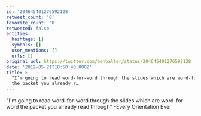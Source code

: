 ```yaml
---
id: '204645401276592128'
retweet_count: '0'
favorite_count: '0'
retweeted: false
entities:
  hashtags: []
  symbols: []
  user_mentions: []
  urls: []
original_url: https://twitter.com/benbalter/status/204645401276592128
date: '2012-05-21T18:50:40.000Z'
title: >-
  "I'm going to read word-for-word through the slides which are word-for-word
  the packet you already r…
---
```


"I'm going to read word-for-word through the slides which are word-for-word the packet you already read through" -Every Orientation Ever
